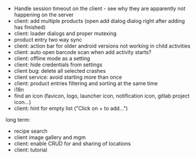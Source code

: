 - Handle session timeout on the client - see why they are apparently not happening on the server
- client: add multiple products (open add dialog dialog right after adding has finished)
- client: loader dialogs and proper mutexing
- product entry two way sync
- client: action bar for older android versions not working in child activities
- client: auto open barcode scan when add activity starts?
- client: offline mode as a setting
- client: hide credentials from settings
- client bug: delete all selected crashes
- client service: avoid starting more than once
- client: product entries filtering and sorting at the same time
- i18n
- find an icon (favicon, logo, launcher icon, notification icon, gitlab project icon...)
- client: hint for empty list ("Click on + to add...")

long term:

- recipe search
- client image gallery and mgm
- client: enable CRUD for and sharing of locations
- client: tutorial

